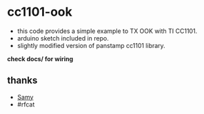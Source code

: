 # cc1101-ook

* this code provides a simple example to TX OOK with TI CC1101.
* arduino sketch included in repo.
* slightly modified version of panstamp cc1101 library.

**check docs/ for wiring**

## thanks
- [Samy](http://samy.pl/)
- #rfcat


